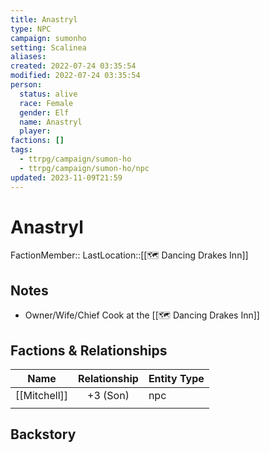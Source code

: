 ```yaml
---
title: Anastryl
type: NPC
campaign: sumonho
setting: Scalinea
aliases: 
created: 2022-07-24 03:35:54
modified: 2022-07-24 03:35:54
person:
  status: alive
  race: Female
  gender: Elf
  name: Anastryl
  player: 
factions: []
tags:
  - ttrpg/campaign/sumon-ho
  - ttrpg/campaign/sumon-ho/npc
updated: 2023-11-09T21:59
---
```


# Anastryl

FactionMember::
LastLocation::[[🗺️ Dancing Drakes Inn]]

## Notes

- Owner/Wife/Chief Cook at the [[🗺️ Dancing Drakes Inn]]

## Factions & Relationships

| Name         | Relationship | Entity Type |
| ------------ |:------------:| ----------- |
| [[Mitchell]] |   +3 (Son)   | npc         |
|              |              |             |



## Backstory
